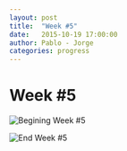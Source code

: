 ```yaml
---
layout: post
title:  "Week #5"
date:   2015-10-19 17:00:00
author: Pablo - Jorge
categories: progress
---
```


# Week #5

![Begining Week #5]({{site.baseurl}}/assets/week-progress/w4_02.jpg )

![End Week #5]({{site.baseurl}}/assets/week-progress/w5_02.jpg )
